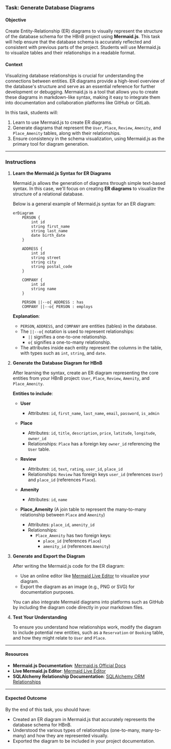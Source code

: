 ### Task: Generate Database Diagrams

#### Objective
Create Entity-Relationship (ER) diagrams to visually represent the structure of the database schema for the HBnB project using **Mermaid.js**. This task will help ensure that the database schema is accurately reflected and consistent with previous parts of the project. Students will use Mermaid.js to visualize tables and their relationships in a readable format.

#### Context
Visualizing database relationships is crucial for understanding the connections between entities. ER diagrams provide a high-level overview of the database's structure and serve as an essential reference for further development or debugging. Mermaid.js is a tool that allows you to create these diagrams in markdown-like syntax, making it easy to integrate them into documentation and collaboration platforms like GitHub or GitLab.

In this task, students will:
1. Learn to use Mermaid.js to create ER diagrams.
2. Generate diagrams that represent the `User`, `Place`, `Review`, `Amenity`, and `Place_Amenity` tables, along with their relationships.
3. Ensure consistency in the schema visualization, using Mermaid.js as the primary tool for diagram generation.

---

### Instructions

1. **Learn the Mermaid.js Syntax for ER Diagrams**

   Mermaid.js allows the generation of diagrams through simple text-based syntax. In this case, we'll focus on creating **ER diagrams** to visualize the structure of a relational database.
   
   Below is a general example of Mermaid.js syntax for an ER diagram:
   
   ```mermaid
   erDiagram
       PERSON {
           int id
           string first_name
           string last_name
           date birth_date
       }

       ADDRESS {
           int id
           string street
           string city
           string postal_code
       }

       COMPANY {
           int id
           string name
       }

       PERSON ||--o{ ADDRESS : has
       COMPANY ||--o{ PERSON : employs
   ```

   **Explanation**:
   - `PERSON`, `ADDRESS`, and `COMPANY` are entities (tables) in the database.
   - The `||--o{` notation is used to represent relationships:
     - `||` signifies a one-to-one relationship.
     - `o{` signifies a one-to-many relationship.
   - The attributes inside each entity represent the columns in the table, with types such as `int`, `string`, and `date`.

2. **Generate the Database Diagram for HBnB**

   After learning the syntax, create an ER diagram representing the core entities from your HBnB project: `User`, `Place`, `Review`, `Amenity`, and `Place_Amenity`.

   **Entities to include**:
   
   - **User**
     - Attributes: `id`, `first_name`, `last_name`, `email`, `password`, `is_admin`
   
   - **Place**
     - Attributes: `id`, `title`, `description`, `price`, `latitude`, `longitude`, `owner_id`
     - Relationships: `Place` has a foreign key `owner_id` referencing the `User` table.

   - **Review**
     - Attributes: `id`, `text`, `rating`, `user_id`, `place_id`
     - Relationships: `Review` has foreign keys `user_id` (references `User`) and `place_id` (references `Place`).
   
   - **Amenity**
     - Attributes: `id`, `name`
   
   - **Place_Amenity** (A join table to represent the many-to-many relationship between `Place` and `Amenity`)
     - Attributes: `place_id`, `amenity_id`
     - Relationships: 
       - `Place_Amenity` has two foreign keys:
         - `place_id` (references `Place`)
         - `amenity_id` (references `Amenity`)
   
3. **Generate and Export the Diagram**

   After writing the Mermaid.js code for the ER diagram:
   
   - Use an online editor like [Mermaid Live Editor](https://mermaid-js.github.io/mermaid-live-editor/) to visualize your diagram.
   - Export the diagram as an image (e.g., PNG or SVG) for documentation purposes.
   
   You can also integrate Mermaid diagrams into platforms such as GitHub by including the diagram code directly in your markdown files.

4. **Test Your Understanding**
   
   To ensure you understand how relationships work, modify the diagram to include potential new entities, such as a `Reservation` or `Booking` table, and how they might relate to `User` and `Place`.

---

#### Resources

- **Mermaid.js Documentation**: [Mermaid.js Official Docs](https://mermaid-js.github.io/mermaid/)
- **Live Mermaid.js Editor**: [Mermaid Live Editor](https://mermaid-js.github.io/mermaid-live-editor/)
- **SQLAlchemy Relationship Documentation**: [SQLAlchemy ORM Relationships](https://docs.sqlalchemy.org/en/20/orm/basic_relationships.html)

---

#### Expected Outcome

By the end of this task, you should have:

- Created an ER diagram in Mermaid.js that accurately represents the database schema for HBnB.
- Understood the various types of relationships (one-to-many, many-to-many) and how they are represented visually.
- Exported the diagram to be included in your project documentation.
